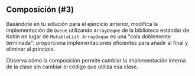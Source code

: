 ## Composición (#3)

Basándote en tu solución para el ejercicio anterior, modifica la implementación de `Queue` utilizando `ArrayDeque` de la biblioteca estándar de Kotlin en lugar de `MutableList`. `ArrayDeque` es una "cola doblemente terminada"; proporciona implementaciones eficientes para añadir al final y eliminar al principio.

Observa cómo la composición permite cambiar la implementación interna de la clase sin cambiar el código que utiliza esa clase.